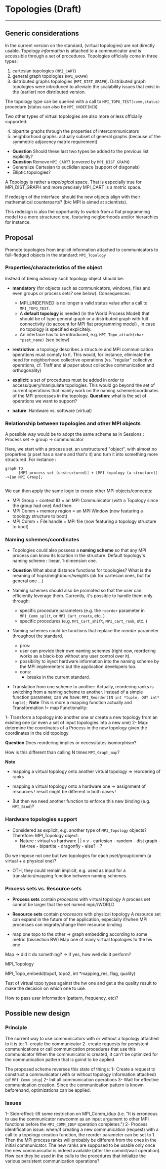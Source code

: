 # Topologies (Draft)
--------------------

## Generic considerations

In the current version on the standard, (virtual topologies) are not directly
usable.
Topology *information* is attached to a communicator and is accessible
through a set of procedures.
Topologies officially come in three types:
1. cartesian topologies (`MPI_CART`)
2. general graph topologies (`MPI_GRAPH`)
3. distributed graphs topologies (`MPI_DIST_GRAPH`). Distributed graph topologies
were introduced to alleviate the scalability issues that exist in the
(earlier) non distributed version.

The topology type can be queried with a call to `MPI_TOPO_TEST(comm,status)` procedure
(status can also be `MPI_UNDEFINED`)

Two other types of virtual topologies are also more or less officially supported:

4. bipartite graphs through the properties of intercommunicators
5. neighborhood graphs: actually subset of general graphs (because of the
symmetric adjacency matrix requirement)


- **Question** Should these last two types be added to the previous list explicitly?
- **Question** Remove `MPI_CART`? (covered by `MPI_DIST_GRAPH`)
- Generalize Cartesian to euclidian space (support of diagonals)
- Elliptic topologies?

A Topology is rather a *topological* space. That is especially true for MPI_DIST_GRAPH
and more precisely MPI_CART is a *metric* space. 

If redesign of the interface: should the new objects align with their mathematical
counterparts? (b/c MPI is aimed at scientists).

This redesign is also the opportunity to switch from a flat programming model
to a more structured one, featuring neigborhoods and/or hierarchies for instance.

## Proposal

Promote topologies from implicit information attached to communicators to
full-fledged objects in the standard: `MPI_Topology`

### Properties/characteristics of the object

Instead of being *advisory* such topology object should be:
- **mandatory** (for objects such as communicators, windows, files and even groups
or process sets? see below).
Consequences:
	- MPI_UNDEFINED is no longer a valid status value after a call to `MPI_TOPO_TEST`.
	- A **default topology** is needed (in the World Process Model) that should be of type
	general graph or a distributed graph with full connectivity (to account for MPI flat
	programming model) , in case no topology is specified explicitely.
	- An interface has to be introduced, e.g. `MPI_Topo_attach(char *pset_name)` (see below) 

- **restrictive**: a topology describes a structure and MPI communication operations
must comply to it. This would, for instance, eliminate the need for neighborhood
collective operations (vs. "regular" collective operations, cf. Traff and al paper
about collective communication and orthogonality)

- **explicit**: a set of procedures must be added in order to access/query/manipulate
topologies. This would go beyond the set of current operations that mainly
work on the naming scheme/coordinates of the MPI processes in the topology.
**Question**: what is the set of operations we want to support?     	

- **nature**: Hardware vs. software (virtual)

### Relationship between topologies and other MPI objects

A possible way would be to adopt the same  scheme as in Sessions :
Process set -> group -> communicator

Here,  we start with a process set, an unstructured "object", with almost
no properties (a pset has a name and that's it) and turn it into something more structured.
For instance :

```mermaid
graph TD
      [MPI process set (unstructured)] + [MPI topology (a structure)]-->[an MPI Group];
      
```
We can then apply the same logic to create other MPI objects/concepts:
- MPI Group + context ID = an MPI Communicator (with a Topology since the group had one)
And then:
- MPI Comm + memory region = an MPI Window (now featuring a topology structure to boot)
- MPI Comm + File handle = MPI file (now featuring a topology structure to boot)


### Naming schemes/coordinates

- Topologies could also possess a **naming scheme** so that any MPI process can know
its location in the structure. Default topology's naming scheme : linear, 1-dimension one.

- **Question** What about distance functions for topologies? What is the meaning of
hops/neighbours/weights (ok for cartesian ones, but for general one ...)

- Naming schemes should also be promoted so that the user can efficiently
leverage them. Currently, it's possible to handle them only through:
	 - specific procedure parameters (e.g. the `reorder` parameter in `MPI_Comm_split`,
	 or `MPI_Cart_create`, etc. )
	 - specific procedures (e.g. `MPI_Cart_shift`, `MPI_cart_rank`, etc. )

- Naming schemes could be functions that replace the *reorder* parameter throughout
the standard.
    * pros:
	- user can provide their own naming schemes (right now, reordering
  works as a black-box without any user control over it).
  	- possibility to inject hardware information into the naming scheme by
  the MPI implementers but the application developers too.
  * cons:
    - breaks in the current standard. 

- Translation from one scheme to another:
Actually, reordering ranks is switching from a naming scheme to another.
Instead of a simple function parameter, can we have:
   `MPI_Reorder(IN int *tuple, OUT int* tuple);`
**Note**  This is more a mapping function actually  and Transformation != map
Functionality:

1- Transform a topology into another one or create a new topology from an existing one
(or even a set of input topologies into a new one)
2- Map: determine the coordinates of a Process in the new topology given the
coordinates in the old topology

**Question** Does reordering implies or necessitates isomorphism?


How is this different than calling N times `MPI_Graph_map`?

**Note**
- mapping a virtual topology onto another virtual topology => reordering of ranks
- mapping a virtual topology onto a hardware one => assignment of resources
! result might be different in both cases !

- But then we need another function to enforce this new binding (e.g. `MPI_Bind`)?


### Hardware topologies support

- Considered as explicit,
e.g. another type of `MPI_Topology` objects? Therefore:
MPI_Topology object:
   - Nature : virtual vs hardware
                 |           |
                 v           v
              - cartesian   - random
              - dist graph  - fat-tree
              - bipartite   - dragonfly
              - else?       - ?

Do we impose not one but two topologies for each pset/group/comm
(a virtual + a physical one)?

- OTH, they could remain implicit, e.g. used as input for a translation/mapping
function between naming schemes.

### Process sets vs. Resource sets
- **Process sets** contain *processes* with virtual topology
A process set cannot be larger that the set named mpi://WORLD

- **Resource sets** contain *processors* with physical topology
A resource set can expand in the future of the application, especially
if/when MPI processes can migrate/change their resource binding


* map one topo to the other -> graph embedding according to some metric (bissection BW)
Map one of many virtual topologies to the hw one

Map -> did it do something?
    -> if yes, how well did it perform?


MPI_Topology

MPI_Topo_embedd(topo1, topo2, int *mapping_res, flag, quality)

Test of virtual topo types against the hw one and get a the quality result
to make the decision on which one to use.

How to pass user information (pattern, frequency, etc)?

## Possible new design

### Principle
The current way to use communicators with or without a topology attached to it is to:
1- create the communicator
2- create requests for persistent communications or call communication procedures
that use this communicator
When the communicator is created, it can't be optimized for the communication pattern
that is goind to be applied.

The proposed scheme reverses this state of things:
1- Create a request to construct a communicator (with or without topology information attached)
(cf `MPI_Comm_idup`)
2- Init all communication operations
3- Wait for effective communication creation. Since the communication pattern is known
beforehand, optimizations can be applied.

### Issues
1- Side-effect: lift some restriction on MPI_Comm_idup
(i.e. "It is erroneous to use the communicator newcomm as an input argument to other MPI
functions before the `MPI_COMM_IDUP` operation completes.")
2- Process identification issue: when/if creating a new communication (request) with
a call to a topology creation function, the reorder parameter can be set to 1.
Then the MPI process ranks will probably be different from the ones in the initial communicator.
The new ranks are supposed to be usable only once the new communicator is indeed available
(after the commit/wait operation). How can they be used in the calls to the procedures that initialize
the various persistent communication operations?






